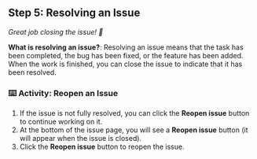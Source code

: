 ## Step 5: Resolving an Issue

_Great job closing the issue! 🎉_

**What is resolving an issue?**: Resolving an issue means that the task has been completed, the bug has been fixed, or the feature has been added. When the work is finished, you can close the issue to indicate that it has been resolved.

### :keyboard: Activity: Reopen an Issue

1. If the issue is not fully resolved, you can click the **Reopen issue** button to continue working on it.
2. At the bottom of the issue page, you will see a **Reopen issue** button (it will appear when the issue is closed).
3. Click the **Reopen issue** button to reopen the issue.
